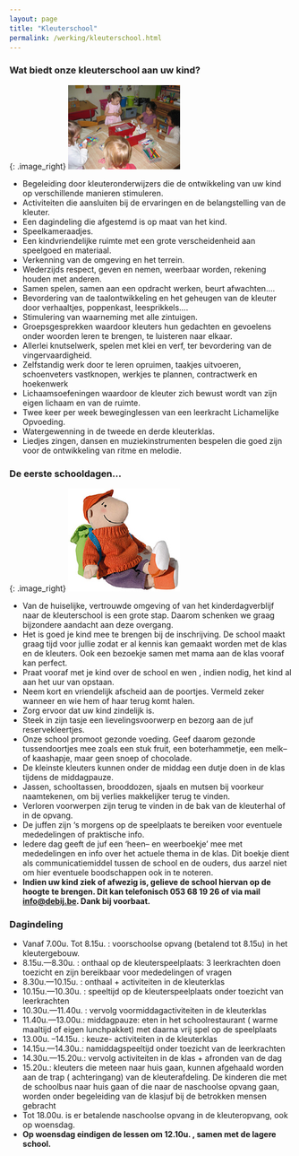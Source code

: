 ```yaml
---
layout: page
title: "Kleuterschool"
permalink: /werking/kleuterschool.html
--- 
```

 
### **Wat biedt onze kleuterschool aan uw kind?**

{: .image_right}
![kleuterklas1](/images/kleuterklas1.jpg)

*   Begeleiding door kleuteronderwijzers die de ontwikkeling van uw kind op verschillende manieren stimuleren.
*   Activiteiten die aansluiten bij de ervaringen en de belangstelling van de kleuter.
*   Een dagindeling die afgestemd is op maat van het kind.
*   Speelkameraadjes.
*   Een kindvriendelijke ruimte met een grote verscheidenheid aan speelgoed en materiaal.
*   Verkenning van de omgeving en het terrein.
*   Wederzijds respect, geven en nemen, weerbaar worden, rekening houden met anderen.
*   Samen spelen, samen aan een opdracht werken, beurt afwachten….
*   Bevordering van de taalontwikkeling en het geheugen van de kleuter door verhaaltjes, poppenkast, leesprikkels….
*   Stimulering van waarneming met alle zintuigen.
*   Groepsgesprekken waardoor kleuters hun gedachten en gevoelens onder woorden leren te brengen, te luisteren naar elkaar.
*   Allerlei knutselwerk, spelen met klei en verf, ter bevordering van de vingervaardigheid.
*   Zelfstandig werk door te leren opruimen, taakjes uitvoeren, schoenveters vastknopen, werkjes te plannen, contractwerk en hoekenwerk
*   Lichaamsoefeningen waardoor de kleuter zich bewust wordt van zijn eigen lichaam en van de ruimte.
*   Twee keer per week beweginglessen van een leerkracht Lichamelijke Opvoeding.
*   Watergewenning in de tweede en derde kleuterklas.
*   Liedjes zingen, dansen en muziekinstrumenten bespelen die goed zijn voor de ontwikkeling van ritme en melodie.

### **De eerste schooldagen...**

{: .image_right}
![kleuterklas2](/images/kleuterklas2.jpg) 

*   Van de huiselijke, vertrouwde omgeving of van het kinderdagverblijf naar de kleuterschool is een grote stap. Daarom schenken we graag bijzondere aandacht aan deze overgang.
*   Het is goed je kind mee te brengen bij de inschrijving. De school maakt graag tijd voor jullie zodat er al kennis kan gemaakt worden met de klas en de kleuters. Ook een bezoekje samen met mama aan de klas vooraf kan perfect.
*   Praat vooraf met je kind over de school en wen , indien nodig, het kind al aan het uur van opstaan.
*   Neem kort en vriendelijk afscheid aan de poortjes. Vermeld zeker wanneer en wie hem of haar terug komt halen.
*   Zorg ervoor dat uw kind zindelijk is.
*   Steek in zijn tasje een lievelingsvoorwerp en bezorg aan de juf reservekleertjes.
*   Onze school promoot gezonde voeding. Geef daarom gezonde tussendoortjes mee zoals een stuk fruit, een boterhammetje, een melk– of kaashapje, maar geen snoep of chocolade.
*   De kleinste kleuters kunnen onder de middag een dutje doen in de klas tijdens de middagpauze.
*   Jassen, schooltassen, brooddozen, sjaals en mutsen bij voorkeur naamtekenen, om bij verlies makkelijker terug te vinden.
*   Verloren voorwerpen zijn terug te vinden in de bak van de kleuterhal of in de opvang.
*   De juffen zijn ‘s morgens op de speelplaats te bereiken voor eventuele mededelingen of praktische info.
*   Iedere dag geeft de juf een ‘heen– en weerboekje’ mee met mededelingen en info over het actuele thema in de klas. Dit boekje dient als communicatiemiddel tussen de school en de ouders, dus aarzel niet om hier eventuele boodschappen ook in te noteren.
*   **Indien uw kind ziek of afwezig is, gelieve de school hiervan op de hoogte te brengen. Dit kan telefonisch 053 68 19 26 of via mail info@debij.be. Dank bij voorbaat.**

### **Dagindeling**

*   Vanaf 7.00u. Tot 8.15u. : voorschoolse opvang (betalend tot 8.15u) in het kleutergebouw.
*   8.15u.—8.30u. : onthaal op de kleuterspeelplaats: 3 leerkrachten doen toezicht en zijn bereikbaar voor mededelingen of vragen
*   8.30u.—10.15u. : onthaal + activiteiten in de kleuterklas
*   10.15u.—10.30u. : speeltijd op de kleuterspeelplaats onder toezicht van leerkrachten
*   10.30u.—11.40u. : vervolg voormiddagactiviteiten in de kleuterklas
*   11.40u.—13.00u.: middagpauze: eten in het schoolrestaurant ( warme maaltijd of eigen lunchpakket) met daarna vrij spel op de speelplaats
*   13.00u. –14.15u. : keuze- activiteiten in de kleuterklas
*   14.15u.—14.30u.: namiddagspeeltijd onder toezicht van de leerkrachten
*   14.30u.—15.20u.: vervolg activiteiten in de klas + afronden van de dag
*   15.20u.: kleuters die meteen naar huis gaan, kunnen afgehaald worden aan de trap ( achteringang) van de kleuterafdeling. De kinderen die met de schoolbus naar huis gaan of die naar de naschoolse opvang gaan, worden onder begeleiding van de klasjuf bij de betrokken mensen gebracht
*   Tot 18.00u. is er betalende naschoolse opvang in de kleuteropvang, ook op woensdag.
*   **Op woensdag eindigen de lessen om 12.10u. , samen met de lagere school.**